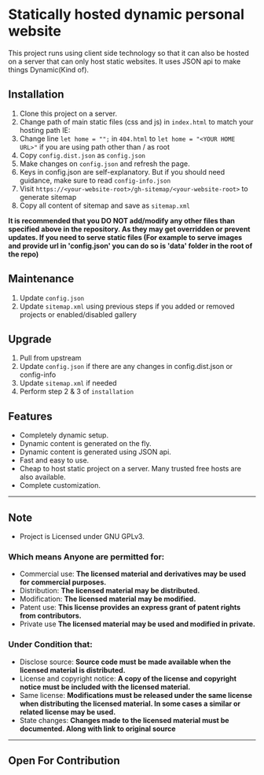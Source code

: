 # Statically hosted dynamic personal website

This project runs using client side technology so that it can also be hosted on a server that can only host static websites. It uses JSON api to make things Dynamic(Kind of). 

## Installation
1. Clone this project on a server. 
2. Change path of main static files (css and js) in `index.html` to match your hosting path IE: <your-website-root>
3. Change line `let home = "";` in `404.html` to `let home = "<YOUR HOME URL>"` if you are using path other than / as root 
4. Copy `config.dist.json` as `config.json`
5. Make changes on `config.json` and refresh the page. 
6. Keys in config.json are self-explanatory. But if you should need guidance, make sure to read `config-info.json`
7. Visit `https://<your-website-root>/gh-sitemap/<your-website-root>` to generate sitemap 
8. Copy all content of sitemap and save as `sitemap.xml`

<b> It is recommended that you DO NOT add/modify any other files than specified above in the repository. As they may get overridden or prevent updates. If you need to serve static files (For example to serve images and provide url in 'config.json' you can do so is 'data' folder in the root of the repo) </b>

## Maintenance
1. Update `config.json`
2. Update `sitemap.xml` using previous steps if you added or removed projects or enabled/disabled gallery

## Upgrade
1. Pull from upstream
2. Update `config.json` if there are any changes in config.dist.json or config-info
3. Update `sitemap.xml` if needed
4. Perform step 2 & 3 of `installation`  

## Features
* Completely dynamic setup.
* Dynamic content is generated on the fly.
* Dynamic content is generated using JSON api.
* Fast and easy to use.
* Cheap to host static project on a server. Many trusted free hosts are also available.
* Complete customization.

---

## Note
- Project is Licensed under GNU GPLv3.

### Which means Anyone are permitted for:
- Commercial use: **The licensed material and derivatives may be used for commercial purposes.**
- Distribution: **The licensed material may be distributed.**
- Modification: **The licensed material may be modified.**
- Patent use: **This license provides an express grant of patent rights from contributors.**
- Private use **The licensed material may be used and modified in private.**

### Under Condition that:
- Disclose source: **Source code must be made available when the licensed material is distributed.**
- License and copyright notice: **A copy of the license and copyright notice must be included with the licensed material.**
- Same license: **Modifications must be released under the same license when distributing the licensed material. In some cases a similar or related license may be used.**
- State changes: **Changes made to the licensed material must be documented. Along with link to original source**

---
Open For Contribution
---
